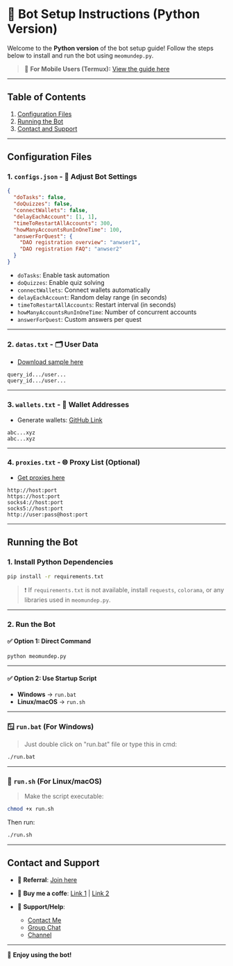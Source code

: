 # 🚀 Bot Setup Instructions (Python Version)

Welcome to the **Python version** of the bot setup guide! Follow the steps below to install and run the bot using `meomundep.py`.

> 📱 **For Mobile Users (Termux):** [View the guide here](https://github.com/MeoMunDep/Guides-for-using-my-script-on-termux)

---

## Table of Contents

1. [Configuration Files](#configuration-files)
2. [Running the Bot](#running-the-bot)
3. [Contact and Support](#contact-and-support)

---

## Configuration Files

### 1. `configs.json` - 📜 Adjust Bot Settings

```json
{
  "doTasks": false,
  "doQuizzes": false,
  "connectWallets": false,
  "delayEachAccount": [1, 1],
  "timeToRestartAllAccounts": 300,
  "howManyAccountsRunInOneTime": 100,
  "answerForQuest": {
    "DAO registration overview": "anwser1",
    "DAO registration FAQ": "anwser2"
  }
}
```

* `doTasks`: Enable task automation
* `doQuizzes`: Enable quiz solving
* `connectWallets`: Connect wallets automatically
* `delayEachAccount`: Random delay range (in seconds)
* `timeToRestartAllAccounts`: Restart interval (in seconds)
* `howManyAccountsRunInOneTime`: Number of concurrent accounts
* `answerForQuest`: Custom answers per quest

---

### 2. `datas.txt` - 🗂️ User Data

* [Download sample here](https://t.me/KeoAirDropFreeNee/1586)

```
query_id.../user...
query_id.../user...
```

---

### 3. `wallets.txt` - 💼 Wallet Addresses

* Generate wallets: [GitHub Link](https://github.com/MeoMunDep/Automatic-Ultimate-Create-Wallets-for-Airdrop)

```
abc...xyz
abc...xyz
```

---

### 4. `proxies.txt` - 🌐 Proxy List (Optional)

* [Get proxies here](https://www.webshare.io/?referral_code=4l5kb3glsce7)

```
http://host:port
https://host:port
socks4://host:port
socks5://host:port
http://user:pass@host:port
```

---

## Running the Bot

### 1. Install Python Dependencies

```bash
pip install -r requirements.txt
```

> ❗ If `requirements.txt` is not available, install `requests`, `colorama`, or any libraries used in `meomundep.py`.

---

### 2. Run the Bot

#### ✅ Option 1: Direct Command

```bash
python meomundep.py
```

---

#### ✅ Option 2: Use Startup Script

* **Windows** → `run.bat`
* **Linux/macOS** → `run.sh`

---

### 🪟 `run.bat` (For Windows)
> Just double click on "run.bat" file or type this in cmd:

```bash
./run.bat
```

---

### 🐧 `run.sh` (For Linux/macOS)
> Make the script executable:

```bash
chmod +x run.sh
```

Then run:

```bash
./run.sh
```

---

## Contact and Support

* 🤝 **Referral**: [Join here](https://t.me/tonxdao_bot?start=dao_6713068747_1200584)
* 🛒 **Buy me a coffe**: [Link 1](https://t.me/KeoAirDropFreeNe/312/27801) | [Link 2](https://github.com/MeoMunDep/MeoMunDep)
* 💬 **Support/Help**:

  * [Contact Me](https://t.me/MeoMunDep)
  * [Group Chat](https://t.me/KeoAirDropFreeNe)
  * [Channel](https://t.me/KeoAirDropFreeNee)

---

🚀 **Enjoy using the bot!**
